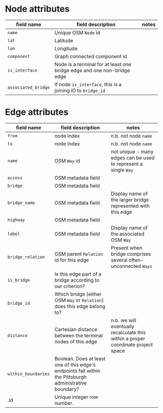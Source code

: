# Node attributes

| field name        | field description                                                       | notes |
|-------------------|-------------------------------------------------------------------------|-------|
| `name`            | Unique OSM `Node` id                                                    |       |
| `lat`               | Latitude                                                                |       |
| `lon`               | Longitude                                                               |       |
| `component`         | Graph connected component id                                            |       |
| `is_interface`      | Node is a terminal for at least one bridge edge and one non-bridge edge |       |
| `associated_bridge` | If node `is_interface`, this is a joining ID to `bridge_id`             |       |

# Edge attributes

| field name          | field description                                                                                       | notes                                                                             |
|---------------------|---------------------------------------------------------------------------------------------------------|-----------------------------------------------------------------------------------|
| `from`              | node index                                                                                              | n.b. not node `name`                                                              |
| `to`                | node index                                                                                              | n.b. not node `name`                                                              |
| `name`              | OSM `Way` id                                                                                            | not unique - many edges can be used to represent a single `Way`                   |
| `access`            | OSM metadata field                                                                                      |                                                                                   |
| `bridge`            | OSM metadata field                                                                                      |                                                                                   |
| `bridge_name`       | OSM metadata field                                                                                      | Display name of the larger bridge represented with this edge                      |
| `highway`           | OSM metadata field                                                                                      |                                                                                   |
| `label`             | OSM metadata field                                                                                      | Display name of the associated OSM `Way`                                          |
| `bridge_relation`   | OSM parent `Relation` id for this edge                                                                  | Present when bridge comprises several often-unconnected `Ways`                    |
| `is_bridge`         | Is this edge part of a bridge according to our criterion?                                               |                                                                                   |
| `bridge_id`         | Which bridge (either OSM `Way` or `Relation`) does this edge belong to?                                 |                                                                                   |
| `distance`          | Cartesian distance between the terminal nodes of this edge                                              | n.b. we will eventually recalculate this within a proper coordinate project space |
| `within_boundaries` | Boolean. Does at least one of this edge's endpoints fall within the Pittsburgh administrative boundary? |                                                                                   |
| .id                 | Unique integer row number.                                                                              |                                                                                   |